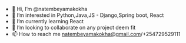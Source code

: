 - 👋 Hi, I’m @natembeyamakokha
- 👀 I’m interested in Python,Java,JS - Django,Spring boot, React
- 🌱 I’m currently learning React
- 💞️ I’m looking to collaborate on any project deem fit
- 📫 How to reach me natembeyamakokha@gmail.com/+254729529111

<!---
natembeyamakokha/natembeyamakokha is a ✨ special ✨ repository because its `README.md` (this file) appears on your GitHub profile.
You can click the Preview link to take a look at your changes.
--->
